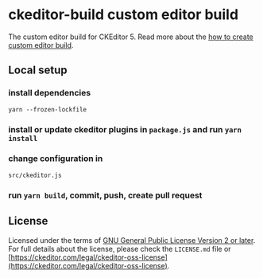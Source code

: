 ckeditor-build custom editor build
========================================

The custom editor build for CKEditor&nbsp;5. Read more about the [how to create custom editor build](https://ckeditor.com/docs/ckeditor5/11.1.1/builds/guides/development/custom-builds.html).


## Local setup
### install dependencies
`yarn --frozen-lockfile`

### install or update ckeditor plugins in `package.js` and run `yarn install`

### change configuration in
`src/ckeditor.js`

### run `yarn build`, commit, push, create pull request

## License 

Licensed under the terms of [GNU General Public License Version 2 or later](http://www.gnu.org/licenses/gpl.html). For full details about the license, please check the `LICENSE.md` file or [https://ckeditor.com/legal/ckeditor-oss-license](https://ckeditor.com/legal/ckeditor-oss-license).
